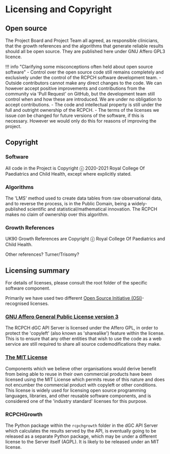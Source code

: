 
# Licensing and Copyright

## Open source

The Project Board and Project Team all agreed, as responsible clinicians, that the growth references and the algorithms that generate reliable results should all be open source. They are published here under GNU Affero GPL3 licence.

!!! info "Clarifying some misconceptions often held about open source software"
    - Control over the open source code still remains completely and exclusively under the control of the RCPCH software development team.
    - Outside contributors cannot make any direct changes to the code. We can however accept positive improvements and contributions from the community via 'Pull Request' on GitHub, but the development team still control when and how these are introduced. We are under no obligation to accept contributions.
    - The code and intellectual property is still under the full and outright ownership of the RCPCH.
    - The terms of the licenses we issue *can* be changed for future versions of the software, if this is necessary. However we would only do this for reasons of improving the project.

## Copyright

### Software

All code in the Project is Copyright ⓒ 2020-2021 Royal College Of Paediatrics and Child Health, except where explicitly stated.

### Algorithms

The 'LMS' method used to create data tables from raw observational data, and to reverse the process, is in the Public Domain, being a widely-published scientific and statistical/mathematical innovation. The RCPCH makes no claim of ownership over this algorithm.

### Growth References

UK90 Growth References are Copyright ⓒ Royal College Of Paediatrics and Child Health.

Other references? Turner/Trisomy?

## Licensing summary

For details of licenses, please consult the root folder of the specific software component.

Primarily we have used two different [Open Source Initiative (OSI)](https://opensource.org/)-recognised licenses.

### [GNU Affero General Public License version 3](https://opensource.org/licenses/AGPL-3.0)

The RCPCH dGC API Server is licensed under the Affero GPL, in order to protect the 'copyleft' (also known as 'sharealike') feature within the license. This is to ensure that any other entities that wish to use the code as a web service are still required to share all source codemodifications they make.

### [The MIT License](https://opensource.org/licenses/MIT)

Components which we believe other organisations would derive benefit from being able to reuse in their own commercial products have been licensed using the MIT License which permits reuse of this nature and does not encumber the commercial product with copyleft or other conditions. This license is widely used for licensing open source programming languages, libraries, and other reusable software components, and is considered one of the 'industry standard' licenses for this purpose.

### RCPCHGrowth

The Python package within the `rcpchgrowth` folder in the dGC API Server which calculates the results served by the API, is eventually going to be released as a separate Python package, which may be under a different license to the Server itself (AGPL). It is likely to be released under an MIT license.